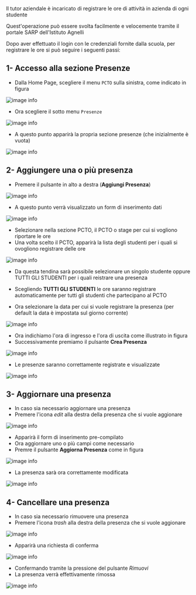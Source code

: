 Il tutor aziendale è incaricato di registrare le ore di attività in azienda di ogni studente

Quest'operazione può essere svolta facilmente e velocemente tramite il portale SARP dell'Istituto Agnelli

Dopo aver effettuato il login con le credenziali fornite dalla scuola, per registrare le ore si può seguire i seguenti passi:

## 1- Accesso alla sezione Presenze

- Dalla Home Page, scegliere il menu `PCTO` sulla sinistra, come indicato in figura

![image info](/img/faq/faq_3_2_01.png)

- Ora scegliere il sotto menu `Presenze`
  
![image info](/img/faq/faq_3_2_02.png)

- A questo punto apparirà la propria sezione presenze (che inizialmente è vuota)

![image info](/img/faq/faq_3_2_03.png)

## 2- Aggiungere una o più presenza

- Premere il pulsante in alto a destra (**Aggiungi Presenza**)

![image info](/img/faq/faq_3_2_04.png)

- A questo punto verrà visualizzato un form di inserimento dati

![image info](/img/faq/faq_3_2_05.png)

- Selezionare nella sezione PCTO, il PCTO o stage per cui si vogliono riportare le ore
- Una volta scelto il PCTO, apparirà la lista degli studenti per i quali si ovogliono registrare delle ore

![image info](/img/faq/faq_3_2_06.png)

- Da questa tendina sarà possibile selezionare un singolo studente oppure TUTTI GLI STUDENTI per i quali reistrare una presenza
- Scegliendo **TUTTI GLI STUDENTI** le ore saranno registrare automaticamente per tutti gli studenti che partecipano al PCTO

- Ora selezionare la data per cui si vuole registrare la presenza (per default la data è impostata sul giorno corrente)

![image info](/img/faq/faq_3_2_07.png)

- Ora indichiamo l'ora di ingresso e l'ora di uscita come illustrato in figura
- Successivamente premiamo il pulsante **Crea Presenza**

![image info](/img/faq/faq_3_2_08.png)

- Le presenze saranno correttamente registrate e visualizzate


![image info](/img/faq/faq_3_2_09.png)

## 3- Aggiornare una presenza

- In caso sia necessario aggiornare una presenza 
- Premere l'icona *edit* alla destra della presenza che si vuole aggionare

![image info](/img/faq/faq_3_2_10.png)

- Apparirà il form di inserimento pre-compilato
- Ora aggiornare uno o più campi come necessario
- Premre il pulsante **Aggiorna Presenza** come in figura

![image info](/img/faq/faq_3_2_11.png)

- La presenza sarà ora correttamente modificata

![image info](/img/faq/faq_3_2_12.png)


## 4- Cancellare una presenza

- In caso sia necessario rimuovere una presenza 
- Premere l'icona *trash* alla destra della presenza che si vuole aggionare

![image info](/img/faq/faq_3_2_13.png)

- Apparirà una richiesta di conferma

![image info](/img/faq/faq_3_2_14.png)

- Confermando tramite la pressione del pulsante *Rimuovi*
- La presenza verrà effettivamente rimossa

![image info](/img/faq/faq_3_2_15.png)

